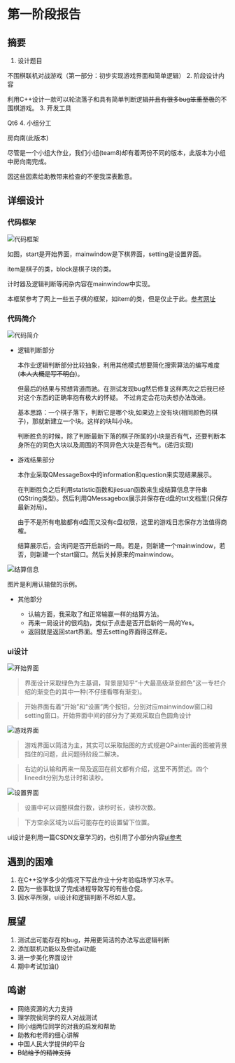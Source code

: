 # 第一阶段报告

## 摘要

1. 设计题目

不围棋联机对战游戏（第一部分：初步实现游戏界面和简单逻辑）
2. 阶段设计内容

利用C++设计一款可以轮流落子和具有简单判断逻辑~~并且有很多bug笨重至极~~的不围棋游戏。
3. 开发工具

Qt6
4. 小组分工

房向南(此版本)

尽管是一个小组大作业，我们小组(team8)却有着两份不同的版本，此版本为小组中房向南完成。

因这些因素给助教带来检查的不便我深表歉意。

## 详细设计

### 代码框架

![代码框架](http://m.qpic.cn/psc?/V13tRFxc0Vxo8W/ruAMsa53pVQWN7FLK88i5nWye3jR9EHevwHUQv7wFomC6eacn0NnMXpMGIPLqDQcH39iXP1ag5o7KsFO58wB2xUNI4SGvx*cgwr*BC304yE!/b&bo=aQLaBAAAAAADF4c!&rf=viewer_4)

如图，start是开始界面，mainwindow是下棋界面，setting是设置界面。

item是棋子的类，block是棋子块的类。

计时器及逻辑判断等闲杂内容在mainwindow中实现。

本框架参考了网上一些五子棋的框架，如item的类，但是仅止于此。[参考网址](https://blog.csdn.net/muLanlh/article/details/108936757#t2)

### 代码简介

![代码简介](http://m.qpic.cn/psc?/V13tRFxc0Vxo8W/ruAMsa53pVQWN7FLK88i5mktKFftinw5rFZeObyKhpYvHacYkyYo64QlUFnqupVK8jSR5KiRutl4.*Kf6qUMSuc7Lk*8iagGnCaqdW7kSlA!/b&bo=JAU4BAAAAAADNw8!&rf=viewer_4)

+ 逻辑判断部分

    本作业逻辑判断部分比较抽象，利用其他模式想要简化搜索算法的编写难度(~~本人大概是写不明白~~)。

    但最后的结果与预想背道而驰。在测试发现bug然后修复这样两次之后我已经对这个东西的正确率抱有极大的怀疑。
    不过肯定会花功夫想办法改进。

    基本思路：一个棋子落下，判断它是哪个块,如果边上没有块(相同颜色的棋子)，那就新建立一个块。这样的块叫小块。

    判断胜负的时候，除了判断最新下落的棋子所属的小块是否有气，还要判断本身所在的同色大块以及周围的不同异色大块是否有气。(递归实现)

+ 游戏结果部分

    本作业采取QMessageBox中的information和question来实现结果展示。

    在判断胜负之后利用statistic函数和jiesuan函数来生成结算信息字符串(QString类型)。然后利用QMessagebox展示并保存在d盘的txt文档里(只保存最新对局)。

    由于不是所有电脑都有d盘而又没有c盘权限，这里的游戏日志保存方法值得商榷。

    结算展示后，会询问是否开启新的一局。若是，则新建一个mainwindow，若否，则新建一个start窗口。然后关掉原来的mainwindow。

![结算信息](http://m.qpic.cn/psc?/V13tRFxc0Vxo8W/ruAMsa53pVQWN7FLK88i5mktKFftinw5rFZeObyKhpYGi0RKcf.5hq.dTUuyyl2dfllAVGGoxkxzL67xIAYjdmX.JNK3BguTYDYjcaEj7jw!/b&bo=0gFJAgAAAAADF6o!&rf=viewer_4)

图片是利用认输做的示例。

+ 其他部分

  + 认输方面，我采取了和正常输赢一样的结算方法。
  + 再来一局设计的很鸡肋，类似于点击是否开启新的一局的Yes。
  + 返回就是返回start界面。想去setting界面得这样走。

### ui设计

![开始界面](http://m.qpic.cn/psc?/V13tRFxc0Vxo8W/ruAMsa53pVQWN7FLK88i5mktKFftinw5rFZeObyKhpYJ2EFtY4DGt9uefx8oS9vQ18qkOr0m8cF7lu*nPbzfBkWUOjk21I7qvKbDTnYqSqo!/b&bo=NAUnBAAAAAADFyA!&rf=viewer_4)

>界面设计采取绿色为主基调，背景是知乎“十大最高级渐变颜色”这一专栏介绍的渐变色的其中一种(不仔细看哪有渐变)。

>开始界面有着“开始”和“设置”两个按钮，分别对应mainwindow窗口和setting窗口。开始界面中间的部分为了美观采取白色圆角设计

![游戏界面](http://m.qpic.cn/psc?/V13tRFxc0Vxo8W/ruAMsa53pVQWN7FLK88i5nWye3jR9EHevwHUQv7wFokAdjWrYi7DMK*MqARc9Y412Prpm9Yopc64isXnFg1PpQ9oiqeiUDEU8f2XtykS3Vc!/b&bo=AwU8AwAAAAADFws!&rf=viewer_4)

>游戏界面以简洁为主，其实可以采取贴图的方式规避QPainter画的图被背景挡住的问题，此问题待阶段二解决。

>右边的认输和再来一局及返回在前文都有介绍，这里不再赘述。四个lineedit分别为总计时和读秒。

![设置界面](http://m.qpic.cn/psc?/V13tRFxc0Vxo8W/ruAMsa53pVQWN7FLK88i5nWye3jR9EHevwHUQv7wFok4dDE0iOyZS176uVoERTGQo3h0EqZ8dof046aG2HSJvxjFCpPVSUf.Jd7AuoSJ0kY!/b&bo=NAUnBAAAAAADFyA!&rf=viewer_4)

>设置中可以调整棋盘行数，读秒时长，读秒次数。

>下方空余区域为以后可能存在的设置留下位置。

  ui设计是利用一篇CSDN文章学习的，也引用了小部分内容[ui参考](https://blog.csdn.net/github_55295425/article/details/122016327)
  
## 遇到的困难

1. 在C++没学多少的情况下写此作业十分考验临场学习水平。
2. 因为一些事耽误了完成进程导致写的有些仓促。
3. 因水平所限，ui设计和逻辑判断不尽如人意。

## 展望

1. 测试出可能存在的bug，并用更简洁的办法写出逻辑判断
2. 添加联机功能以及尝试ai功能
3. 进一步美化界面设计
4. 期中考试加油()

## 鸣谢

+ 网络资源的大力支持
+ 理学院侯同学的双人对战测试
+ 同小组两位同学的对我的启发和帮助
+ 助教和老师的细心讲解
+ 中国人民大学提供的平台
+ ~~B站给予的精神支持~~

